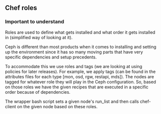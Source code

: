 ## Chef roles
### Important to understand

Roles are used to define what gets installed and what order it gets installed in (simplified way of looking at it).

Ceph is different than most products when it comes to installing and setting up the environment since it has so many moving parts that have very specific dependencies and setup precedents.

To accommodate this we use roles and tags (we are looking at using policies for later releases). For example, we apply tags (can be found in the attributes files for each type [mon, osd, rgw, restapi, mds]). The nodes are tagged for whatever role they will play in the Ceph configuration. So, based on those roles we have the given recipes that are executed in a specific order because of dependencies.

The wrapper bash script sets a given node's run_list and then calls chef-client on the given node based on these roles.
